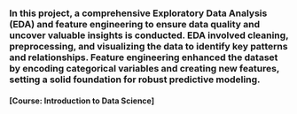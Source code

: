 ### In this project, a comprehensive Exploratory Data Analysis (EDA) and feature engineering to ensure data quality and uncover valuable insights is conducted. EDA involved cleaning, preprocessing, and visualizing the data to identify key patterns and relationships. Feature engineering enhanced the dataset by encoding categorical variables and creating new features, setting a solid foundation for robust predictive modeling.
#### [Course: Introduction to Data Science]